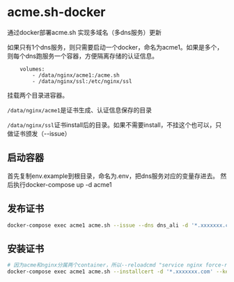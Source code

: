 # acme.sh-docker
通过docker部署acme.sh 实现多域名（多dns服务）更新

如果只有1个dns服务，则只需要启动一个docker，命名为acme1。如果是多个，则每个dns跑服务一个容器，方便隔离存储的认证信息。

```
    volumes:
        - /data/nginx/acme1:/acme.sh
        - /data/nginx/ssl:/etc/nginx/ssl
```
挂载两个目录进容器。

`/data/nginx/acme1`是证书生成、认证信息保存的目录

`/data/nginx/ssl`证书install后的目录。如果不需要install，不挂这个也可以，只做证书颁发（--issue）

## 启动容器
首先复制env.example到根目录，命名为.env，把dns服务对应的变量存进去。
然后执行docker-compose up -d acme1

## 发布证书

```bash
docker-compose exec acme1 acme.sh --issue --dns dns_ali -d '*.xxxxxxx.com' --standalone
```

## 安装证书

```bash
# 因为acme和nginx分属两个container，所以--reloadcmd "service nginx force-reload"是无效的
docker-compose exec acme1 acme.sh --installcert -d '*.xxxxxxx.com' --key-file /etc/nginx/ssl/*.xxxxxxx.com.key  --fullchain-file /etc/nginx/ssl/*.xxxxxxx.com.fullchain.cer  --reloadcmd "echo success"
```
